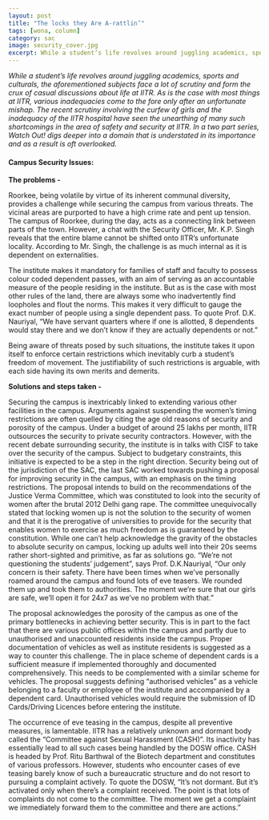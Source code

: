```yaml
---
layout: post
title: "The locks they Are A-rattlin’"
tags: [wona, column]
category: sac
image: security_cover.jpg
excerpt: While a student’s life revolves around juggling academics, sports and culturals, the aforementioned subjects face a lot of scrutiny and form the crux of casual discussions about life at IITR.
---
```


_While a student’s life revolves around juggling academics, sports and culturals, the aforementioned subjects face a lot of scrutiny and form the crux of casual discussions about life at IITR. As is the case with most things at IITR, various inadequacies come to the fore only after an unfortunate mishap. The recent scrutiny involving the curfew of girls and the inadequacy of the IITR hospital have seen the unearthing of many such shortcomings in the area of safety and security at IITR.  In a two part series, Watch Out! digs deeper into a domain that is understated in its importance and as a result is oft overlooked._

#### <b>Campus Security Issues: </b>

<b>The problems - </b>

Roorkee, being volatile by virtue of its inherent communal diversity, provides a challenge while securing the campus from various threats. The vicinal areas are purported to have a high crime rate and pent up tension. The campus of Roorkee, during the day, acts as a connecting link between parts of the town. However, a chat with the Security Officer, Mr. K.P. Singh reveals that the entire blame cannot be shifted onto IITR’s unfortunate locality. According to Mr. Singh, the challenge is as much internal as it is dependent on externalities.

The institute makes it mandatory for families of staff and faculty to possess colour coded dependent passes, with an aim of serving as an accountable measure of the people residing in the institute. But as is the case with most other rules of the land, there are always some who inadvertently find loopholes and flout the norms. This makes it very difficult to gauge the exact number of people using a single dependent pass. To quote Prof. D.K. Nauriyal, “We have servant quarters where if one is allotted, 8 dependents would stay there and we don’t know if they are actually dependents or not.”

Being aware of threats posed by such situations, the institute takes it upon itself to enforce certain restrictions which inevitably curb a student’s freedom of movement. The justifiability of such restrictions is arguable, with each side having its own merits and demerits.

<b>Solutions and steps taken - </b>

Securing the campus is inextricably linked to extending various other facilities in the campus. Arguments against suspending the women’s timing restrictions are often quelled by citing the age old reasons of security and porosity of the campus. Under a budget of around 25 lakhs per month, IITR outsources the security to private security contractors. However, with the recent debate surrounding security, the institute is in talks with CISF to take over the security of the campus. Subject to budgetary constraints, this initiative is expected to be a step in the right direction.
Security being out of the jurisdiction of the SAC, the last SAC worked towards pushing a proposal for improving security in the campus, with an emphasis on the timing restrictions. The proposal intends to build on the recommendations of the Justice Verma Committee, which was constituted to look into the security of women after the brutal 2012 Delhi gang rape. The committee unequivocally stated that locking women up is not the solution to the security of women and that it is the prerogative of universities to provide for the security that enables women to exercise as much freedom as is guaranteed by the constitution. While one can’t help acknowledge the gravity of the obstacles to absolute security on campus, locking up adults well into their 20s seems rather short-sighted and primitive, as far as solutions go. “We’re not questioning the students’ judgement”, says Prof. D.K.Nauriyal, “Our only concern is their safety. There have been times when we’ve personally roamed around the campus and found lots of eve teasers. We rounded them up and took them to authorities. The moment we’re sure that our girls are safe, we’ll open it for 24x7 as we’ve no problem with that.”

The proposal acknowledges the porosity of the campus as one of the primary bottlenecks in achieving better security. This is in part to the fact that there are various public offices within the campus and partly due to unauthorised and unaccounted residents inside the campus. Proper documentation of vehicles as well as institute residents is suggested as a way to counter this challenge. The in place scheme of dependent cards is a sufficient measure if implemented thoroughly and documented comprehensively. This needs to be complemented with a similar scheme for vehicles. The proposal suggests defining “authorised vehicles” as a vehicle belonging to a faculty or employee of the institute and accompanied by a dependent card. Unauthorised vehicles would require the submission of ID Cards/Driving Licences before entering the institute.

The occurrence of eve teasing in the campus, despite all preventive measures, is lamentable. IITR has a relatively unknown and dormant body called the “Committee against Sexual Harassment (CASH)”. Its inactivity has essentially lead to all such cases being handled by the DOSW office. CASH is headed by Prof. Ritu Barthwal of the Biotech department and constitutes of various professors. However, students who encounter cases of eve teasing barely know of such a bureaucratic structure and do not resort to pursuing a complaint actively.  To quote the DOSW, “It’s not dormant. But it’s activated only when there’s a complaint received. The point is that lots of complaints do not come to the committee. The moment we get a complaint we immediately forward them to the committee and there are actions.”